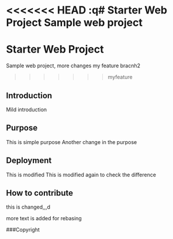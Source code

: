 <<<<<<< HEAD
:q# Starter Web Project
Sample web project
=======
# Starter Web Project
Sample web project, more changes my feature bracnh2
>>>>>>> myfeature
## Introduction
Mild introduction
## Purpose
This is simple purpose
Another change in the purpose
## Deployment
This is modified
This is modified again to check the difference
## How to contribute
this is changed,,,d

more text is added for rebasing

###Copyright
